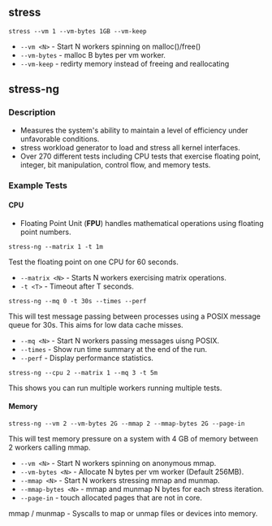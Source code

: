 ## stress
~~~
stress --vm 1 --vm-bytes 1GB --vm-keep
~~~
* `--vm <N>` - Start N workers spinning on malloc()/free()
* `--vm-bytes` - malloc B bytes per vm worker.
* `--vm-keep` - redirty memory instead of freeing and reallocating


## stress-ng
### Description
* Measures the system's ability to maintain a level of efficiency under unfavorable conditions.
* stress workload generator to load and stress all kernel interfaces.
* Over 270 different tests including CPU tests that exercise floating point, integer, bit manipulation, control flow, and memory tests.
### Example Tests
#### CPU
* Floating Point Unit (**FPU**) handles mathematical operations using floating point numbers.
~~~
stress-ng --matrix 1 -t 1m
~~~
Test the floating point on one CPU for 60 seconds.
* `--matrix <N>` - Starts N workers exercising matrix operations.
* `-t <T>` - Timeout after T seconds.


~~~
stress-ng --mq 0 -t 30s --times --perf
~~~
This will test message passing between processes using a POSIX message queue for 30s. This aims for low data cache misses.
* `--mq <N>` - Start N workers passing messages uisng POSIX.
* `--times` - Show run time summary at the end of the run.
* `--perf` - Display performance statistics.

~~~
stress-ng --cpu 2 --matrix 1 --mq 3 -t 5m
~~~
This shows you can run multiple workers running multiple tests.

#### Memory
~~~
stress-ng --vm 2 --vm-bytes 2G --mmap 2 --mmap-bytes 2G --page-in
~~~
This will test memory pressure on a system with 4 GB of memory between 2 workers calling mmap.

* `--vm <N>` - Start N workers spinning on anonymous mmap.
* `--vm-bytes <N>` - Allocate N bytes per vm worker (Default 256MB).
* `--mmap <N>` - Start N workers stressing mmap and munmap.
* `--mmap-bytes <N>` -  mmap and munmap N bytes for each stress iteration.
* `--page-in` - touch allocated pages that are not in core.

mmap / munmap - Syscalls to map or unmap files or devices into memory.